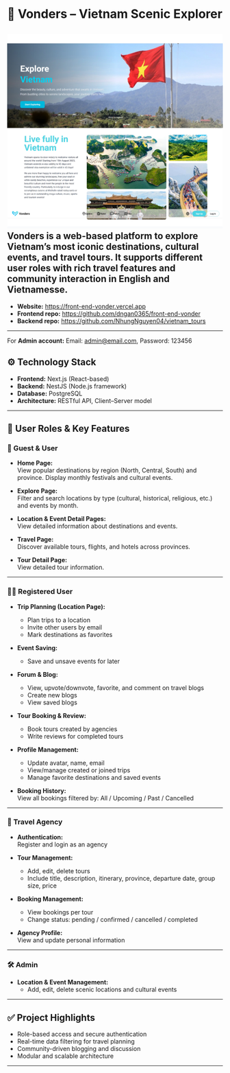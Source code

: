 # 🌄 Vonders – Vietnam Scenic Explorer
![Home Page Screenshot](./public/Screenshot_13-6-2025_131045_front-end-vonder.vercel.app.jpeg)
**Vonders** is a web-based platform to explore Vietnam’s most iconic destinations, cultural events, and travel tours. It supports different user roles with rich travel features and community interaction in English and Vietnamesse.
---
- **Website:** https://front-end-vonder.vercel.app 
- **Frontend repo:** https://github.com/dngan0365/front-end-vonder
- **Backend repo:** https://github.com/NhungNguyen04/vietnam_tours
---
For **Admin account:** Email: admin@email.com, Password: 123456
## ⚙️ Technology Stack

- **Frontend:** Next.js (React-based)
- **Backend:** NestJS (Node.js framework)
- **Database:** PostgreSQL
- **Architecture:** RESTful API, Client–Server model

---

## 👥 User Roles & Key Features

### 🧑 Guest & User

- **Home Page:**  
  View popular destinations by region (North, Central, South) and province. Display monthly festivals and cultural events.

- **Explore Page:**  
  Filter and search locations by type (cultural, historical, religious, etc.) and events by month.

- **Location & Event Detail Pages:**  
  View detailed information about destinations and events.

- **Travel Page:**  
  Discover available tours, flights, and hotels across provinces.

- **Tour Detail Page:**  
  View detailed tour information.

---

### 🙋‍♂️ Registered User

- **Trip Planning (Location Page):**  
  - Plan trips to a location  
  - Invite other users by email  
  - Mark destinations as favorites

- **Event Saving:**  
  - Save and unsave events for later

- **Forum & Blog:**  
  - View, upvote/downvote, favorite, and comment on travel blogs  
  - Create new blogs  
  - View saved blogs

- **Tour Booking & Review:**  
  - Book tours created by agencies  
  - Write reviews for completed tours

- **Profile Management:**  
  - Update avatar, name, email  
  - View/manage created or joined trips  
  - Manage favorite destinations and saved events

- **Booking History:**  
  View all bookings filtered by: All / Upcoming / Past / Cancelled

---

### 🏢 Travel Agency

- **Authentication:**  
  Register and login as an agency

- **Tour Management:**  
  - Add, edit, delete tours  
  - Include title, description, itinerary, province, departure date, group size, price

- **Booking Management:**  
  - View bookings per tour  
  - Change status: pending / confirmed / cancelled / completed

- **Agency Profile:**  
  View and update personal information

---

### 🛠️ Admin

- **Location & Event Management:**  
  - Add, edit, delete scenic locations and cultural events

---

## ✅ Project Highlights

- Role-based access and secure authentication
- Real-time data filtering for travel planning
- Community-driven blogging and discussion
- Modular and scalable architecture

---
